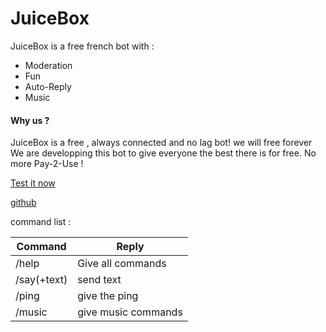 # JuiceBox

JuiceBox is a free french bot with :

  - Moderation
  - Fun
  - Auto-Reply
  - Music

#### Why us ?


JuiceBox is a free , always connected and no lag bot!
    we will free forever
    We are developping this bot to give everyone the best there is for free. No more Pay-2-Use !
    
[Test it now](https://discordapp.com/oauth2/authorize?client_id=528268989525131274&scope=bot&permissions=2146958847)

[github](https://github.com/v0ltis/juicebox)

command list :

|Command|Reply|
|---|---|
|/help|Give all commands|
|/say(+text)|send text|
|/ping|give the ping|
|/music|give music commands|
